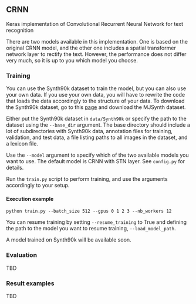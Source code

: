 ## CRNN

Keras implementation of Convolutional Recurrent Neural Network for text recognition

There are two models available in this implementation. One is based on the original CRNN model, and the other one includes a spatial transformer network layer to rectify the text. However, the performance does not differ very much, so it is up to you which model you choose.


### Training

You can use the Synth90k dataset to train the model, but you can also use your own data. If you use your own data, you will have to rewrite the code that loads the data accordingly to the structure of your data.
To download the Synth90k dataset, go to this [page](http://www.robots.ox.ac.uk/~vgg/data/text/) and download the MJSynth dataset.

Either put the Synth90k dataset in `data/Synth90k` or specify the path to the dataset using the `--base_dir` argument. The base directory should include a lot of subdirectories with Synth90k data, annotation files for training, validation, and test data, a file listing paths to all images in the dataset, and a lexicon file.

Use the `--model` argument to specify which of the two available models you want to use. The default model is CRNN with STN layer. See `config.py` for details.

Run the `train.py` script to perform training, and use the arguments accordingly to your setup.

#### Execution example

```
python train.py --batch_size 512 --gpus 0 1 2 3 --nb_workers 12
```

You can resume training by setting `--resume_training` to True and defining the path to the model you want to resume training, `--load_model_path`.

A model trained on Synth90k will be available soon.


### Evaluation

TBD

### Result examples

TBD



